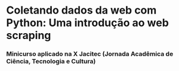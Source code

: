 # Coletando dados da web com Python: Uma introdução ao web scraping

### Minicurso aplicado na X Jacitec (Jornada Acadêmica de Ciência, Tecnologia e Cultura)
